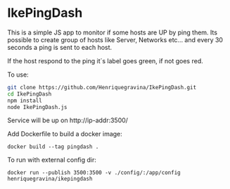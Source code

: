 # IkePingDash

This is a simple JS app to monitor if some hosts are UP by ping them.
Its possible to create group of hosts like Server, Networks etc... and
every 30 seconds a ping is sent to each host.

If the host respond to the ping it´s label goes green, if not goes red.

To use:

```sh
git clone https://github.com/Henriquegravina/IkePingDash.git
cd IkePingDash
npm install
node IkePingDash.js
```

Service will be up on http://ip-addr:3500/

Add Dockerfile to build a docker image:

```
docker build --tag pingdash .
```

To run with external config dir:

```
docker run --publish 3500:3500 -v ./config/:/app/config henriquegravina/ikepingdash
```
